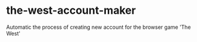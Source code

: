 # the-west-account-maker
 Automatic the process of creating new account for the browser game 'The West'
